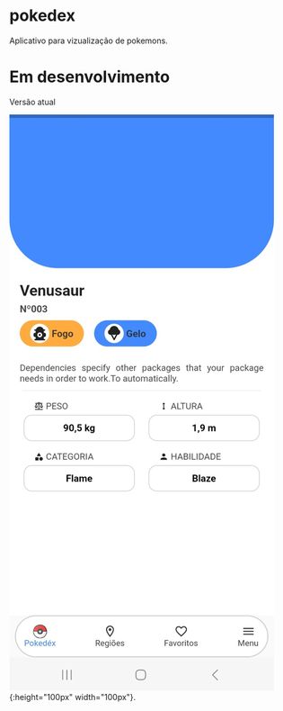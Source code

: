 # pokedex

Aplicativo para vizualização de pokemons.

# Em desenvolvimento

Versão atual

![image](screen/img.jpg){:height="100px" width="100px"}.
